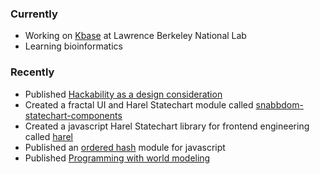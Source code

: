 ### Currently

- Working on [Kbase](https://kbase.us/) at Lawrence Berkeley National Lab
- Learning bioinformatics

### Recently

- Published [Hackability as a design consideration](/Hackability-as-a-design-consideration)
- Created a fractal UI and Harel Statechart module called [snabbdom-statechart-components](https://github.com/jayrbolton/snabbdom-statechart-components)
- Created a javascript Harel Statechart library for frontend engineering called [harel](https://github.com/jayrbolton/harel)
- Published an [ordered hash](https://github.com/jayrbolton/ordered-hash) module for javascript
- Published [Programming with world modeling](http://www.jayrbolton.com/programming-from-world-models/)
